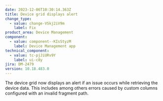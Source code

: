 ```yaml
---
date: 2023-12-06T10:30:14.363Z
title: Device grid displays alert
change_type:
  - value: change-VSkj2iV9m
    label: Fix
product_area: Device Management
component:
  - value: component--KIsStyzM
    label: Device Management app
technical_component:
  - value: tc-pjJiURv9Y
    label: ui-c8y
jira: DM-2479
version: 10.18.483.0
---
```

The device grid now displays an alert if an issue occurs while retrieving the device data. This includes among others errors caused by custom columns configured with an invalid fragment path.

